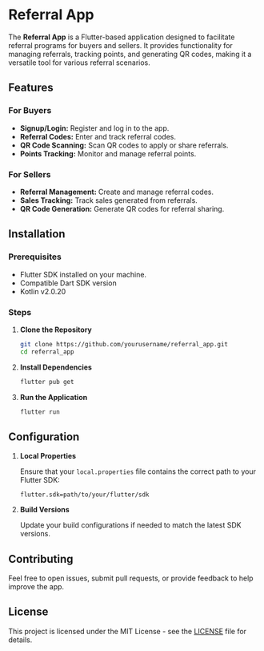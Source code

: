 # Referral App

The **Referral App** is a Flutter-based application designed to facilitate referral programs for buyers and sellers. It provides functionality for managing referrals, tracking points, and generating QR codes, making it a versatile tool for various referral scenarios.

## Features

### For Buyers
- **Signup/Login:** Register and log in to the app.
- **Referral Codes:** Enter and track referral codes.
- **QR Code Scanning:** Scan QR codes to apply or share referrals.
- **Points Tracking:** Monitor and manage referral points.

### For Sellers
- **Referral Management:** Create and manage referral codes.
- **Sales Tracking:** Track sales generated from referrals.
- **QR Code Generation:** Generate QR codes for referral sharing.

## Installation

### Prerequisites
- Flutter SDK installed on your machine.
- Compatible Dart SDK version
- Kotlin v2.0.20

### Steps

1. **Clone the Repository**

    ```bash
    git clone https://github.com/yourusername/referral_app.git
    cd referral_app
    ```

2. **Install Dependencies**

    ```bash
    flutter pub get
    ```

3. **Run the Application**

    ```bash
    flutter run
    ```

## Configuration

1. **Local Properties**

   Ensure that your `local.properties` file contains the correct path to your Flutter SDK:

    ```properties
    flutter.sdk=path/to/your/flutter/sdk
    ```

2. **Build Versions**

   Update your build configurations if needed to match the latest SDK versions.

## Contributing

Feel free to open issues, submit pull requests, or provide feedback to help improve the app.

## License

This project is licensed under the MIT License - see the [LICENSE](LICENSE) file for details.

